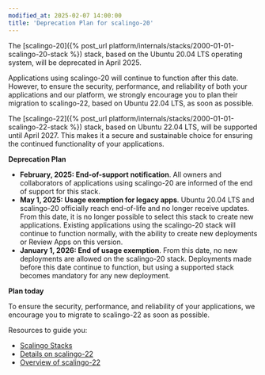 ```yaml
---
modified_at: 2025-02-07 14:00:00
title: 'Deprecation Plan for scalingo-20'
---
```


The [scalingo-20]({% post_url platform/internals/stacks/2000-01-01-scalingo-20-stack %}) stack, based on the Ubuntu 20.04 LTS operating system, will be deprecated in April 2025.

Applications using scalingo-20 will continue to function after this date. However, to ensure the security, performance, and reliability of both your applications and our platform, we strongly encourage you to plan their migration to scalingo-22, based on Ubuntu 22.04 LTS, as soon as possible.

The [scalingo-22]({% post_url platform/internals/stacks/2000-01-01-scalingo-22-stack %}) stack, based on Ubuntu 22.04 LTS, will be supported until April 2027. This makes it a secure and sustainable choice for ensuring the continued functionality of your applications.

**Deprecation Plan**

- **February, 2025: End-of-support notification**. All owners and collaborators of applications using scalingo-20 are informed of the end of support for this stack.
- **May 1, 2025: Usage exemption for legacy apps**. Ubuntu 20.04 LTS and scalingo-20 officially reach end-of-life and no longer receive updates.
From this date, it is no longer possible to select this stack to create new applications.
Existing applications using the scalingo-20 stack will continue to function normally, with the ability to create new deployments or Review Apps on this version.
- **January 1, 2026: End of usage exemption**. From this date, no new deployments are allowed on the scalingo-20 stack. Deployments made before this date continue to function, but using a supported stack becomes mandatory for any new deployment.


**Plan today**

To ensure the security, performance, and reliability of your applications, we encourage you to migrate to scalingo-22 as soon as possible.

Resources to guide you:
- [Scalingo Stacks](https://doc.scalingo.com/platform/internals/stacks/stacks)
- [Details on scalingo-22](https://doc.scalingo.com/platform/internals/stacks/scalingo-22-stack)
- [Overview of scalingo-22](https://scalingo.com/blog/scalingo-22-new-stack)
